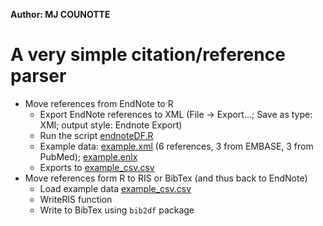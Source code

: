 **Author: MJ COUNOTTE**
# A very simple citation/reference parser

* Move references from EndNote to R
	* Export EndNote references to XML (File -> Export...; Save as type: XMl; output style: Endnote Export)
	* Run the script [endnoteDF.R](endnoteDF.R)
	* Example data: [example.xml](example.xml) (6 references, 3 from EMBASE, 3 from PubMed); [example.enlx](example.enlx)
	* Exports to [example_csv.csv](example_csv.csv)	
* Move references form R to RIS or BibTex (and thus back to EndNote)
	* Load example data [example_csv.csv](example_csv.csv)
	* WriteRIS function
	* Write to BibTex using ``bib2df`` package
